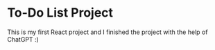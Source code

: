 # To-Do List Project
This is my first React project and I finished the project with the help of ChatGPT :)
